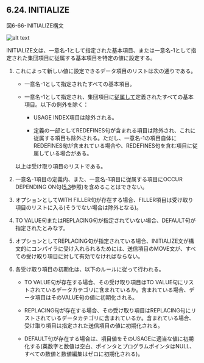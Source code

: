 ## 6.24. INITIALIZE

図6-66-INITIALIZE構文

![alt text](Image/6-66-Initialize.png)

INITIALIZE文は、一意名-1として指定された基本項目、または一意名-1として指定された集団項目に従属する基本項目を特定の値に設定する。

1. これによって新しい値に設定できるデータ項目のリストは次の通りである。

    - 一意名-1として指定されたすべての基本項目。

    - 一意名-1として指定され、集団項目に<u>従属して</u>定義されたすべての基本項目。以下の例外を除く：

        - USAGE INDEX項目は除外される。

        - 定義の一部としてREDEFINES句が含まれる項目は除外され、これに従属する項目も除外される。ただし、一意名-1の項目自体にREDEFINES句が含まれている場合や、REDEFINES句を含む項目に従属している場合がある。

    以上は受け取り項目のリストである。

2. 一意名-1項目の定義内、また、一意名-1項目に従属する項目にOCCUR DEPENDING ON句([5.3](5-3.md)参照)を含めることはできない。

3. オプションとしてWITH FILLER句が存在する場合、FILLER項目は受け取り項目のリストに入る(そうでない場合は除外となる)。

4. TO VALUE句またはREPLACING句が指定されていない場合、DEFAULT句が指定されたとみなす。

5. オプションとしてREPLACING句が指定されている場合、INITIALIZE文が構文的にコンパイラに受け入れられるためには、送信項目のMOVE文が、すべての受け取り項目に対して有効でなければならない。

6. 各受け取り項目の初期化は、以下のルールに従って行われる。

    - TO VALUE句が存在する場合、その受け取り項目はTO VALUE句にリストされているデータカテゴリに含まれているか。含まれている場合、データ項目はそのVALUE句の値に初期化される。

    - REPLACING句が存在する場合、その受け取り項目はREPLACING句にリストされているデータカテゴリに含まれているか。含まれている場合、受け取り項目は指定された送信項目の値に初期化される。

    - DEFAULT句が存在する場合は、項目値をそのUSAGEに適当な値に初期化する(英数字と数値は空白、ポインタとプログラムポインタはNULL、すべての数値と数値編集はゼロに初期化される)。

